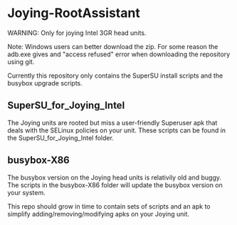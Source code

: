 # Joying-RootAssistant

WARNING: Only for joying Intel 3GR head units.

Note: Windows users can better download the zip. For some reason the adb.exe gives and "access refused" error when downloading the repository using git.

Currently this repository only contains the SuperSU install scripts and the busybox upgrade scripts. 

## SuperSU_for_Joying_Intel
The Joying units are rooted but miss a user-friendly Superuser apk that deals with the SELinux policies on your unit.
These scripts can be found in the SuperSU_for_Joying_Intel folder.

## busybox-X86
The busybox version on the Joying head units is relativily old and buggy. The scripts in the busybox-X86 folder will update the busybox version on your system.





This repo should grow in time to contain sets of scripts and an apk to simplify adding/removing/modifying apks on your Joying unit.

